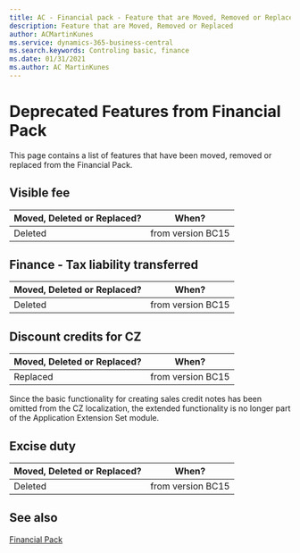 ```yaml
---
title: AC - Financial pack - Feature that are Moved, Removed or Replaced | Microsoft Docs
description: Feature that are Moved, Removed or Replaced
author: ACMartinKunes
ms.service: dynamics-365-business-central
ms.search.keywords: Controling basic, finance 
ms.date: 01/31/2021
ms.author: AC MartinKunes
---
```


# Deprecated Features from Financial Pack

This page contains a list of features that have been moved, removed or replaced from the Financial Pack.

## Visible fee

| Moved, Deleted or Replaced? | When? |
|----|----|
| Deleted | from version BC15 |

## Finance - Tax liability transferred

| Moved, Deleted or Replaced? | When? |
|----|----|
| Deleted | from version BC15 |

## Discount credits for CZ

| Moved, Deleted or Replaced? | When? |
|----|----|
| Replaced | from version BC15 |

Since the basic functionality for creating sales credit notes has been omitted from the CZ localization, the extended functionality is no longer part of the Application Extension Set module.

## Excise duty

| Moved, Deleted or Replaced? | When? |
|----|----|
| Deleted | from version BC15 |

## See also
[Financial Pack](finance-pack.md)
